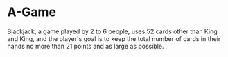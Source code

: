 # A-Game
Blackjack, a game played by 2 to 6 people, uses 52 cards other than King and King, and the player's goal is to keep the total number of cards in their hands no more than 21 points and as large as possible.
